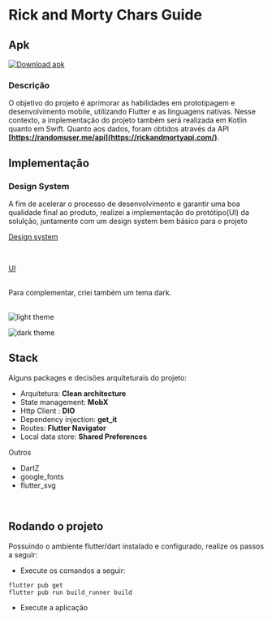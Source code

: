 # Rick and Morty Chars Guide
## Apk

[![Download apk](https://upload.wikimedia.org/wikipedia/commons/1/11/Download_apk.png?20180424184350)](https://codecademy.com)

### Descrição

O objetivo do projeto é aprimorar as habilidades em prototipagem e desenvolvimento mobile, utilizando Flutter e as linguagens nativas. Nesse contexto, a implementação do projeto também será realizada em Kotlin quanto em Swift. Quanto aos dados, foram obtidos através da API **[https://randomuser.me/api](https://rickandmortyapi.com/)**.

## Implementação
### Design System
A fim de acelerar o processo de desenvolvimento e garantir uma boa qualidade final ao produto,
realizei a implementação do protótipo(UI) da solulção, juntamente com um design system bem básico para o projeto

[Design system](https://www.figma.com/file/eMMnfCyK8EG5yP8TbTWrOf/Rick-and-morty-app?type=design&node-id=1-5&mode=design)

<br>

[UI](https://www.figma.com/file/eMMnfCyK8EG5yP8TbTWrOf/Rick-and-morty-app?type=design&node-id=0%3A1&mode=design&t=ev7UnyCV1HP9Mvxx-1)

<br>
Para complementar, criei também um tema dark.
<br><br>

![light theme](https://github.com/eduardo-and/rick_and_morty_chars_guide/assets/20565180/675c48b8-92a8-4a52-9787-d99b26ee1f6b)

![dark theme](https://github.com/eduardo-and/rick_and_morty_chars_guide/assets/20565180/536c4f32-4f1e-41e4-b369-021ee6c6795c)

## Stack
Alguns packages e decisões arquiteturais do projeto:

  - Arquitetura: **Clean architecture**
  - State management: **MobX**
  - Http Client : **DIO**
  - Dependency injection: **get_it**
  - Routes: **Flutter Navigator**
  - Local data store: **Shared Preferences**
  
  Outros
   - DartZ
   - google_fonts
   - flutter_svg

</br>

## Rodando o projeto

Possuindo o ambiente flutter/dart instalado e configurado, realize os passos a seguir:
- Execute os comandos a seguir:

```
flutter pub get
flutter pub run build_runner build 
```
- Execute a aplicação

